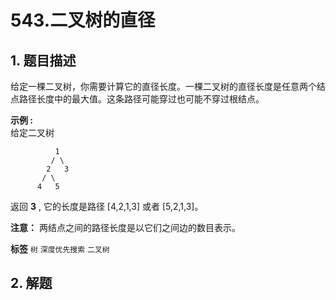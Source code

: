 # 543.二叉树的直径

## 1. 题目描述

给定一棵二叉树，你需要计算它的直径长度。一棵二叉树的直径长度是任意两个结点路径长度中的最大值。这条路径可能穿过也可能不穿过根结点。

 

 **示例 :** <br>
给定二叉树

```
          1
         / \
        2   3
       / \     
      4   5    

```
返回 **3** , 它的长度是路径 [4,2,1,3] 或者 [5,2,1,3]。

 

 **注意：** 两结点之间的路径长度是以它们之间边的数目表示。

 
**标签**
`树` `深度优先搜索` `二叉树` 


## 2. 解题

